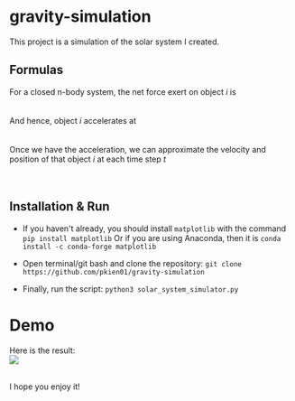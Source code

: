 # gravity-simulation

This project is a simulation of the solar system I created.

## Formulas
For a closed n-body system, the net force exert on object *i* is
<br/><br/>
<img src="">
<br/><br/>
And hence, object *i* accelerates at 
<br/><br/>
<img src="">
<br/><br/>
Once we have the acceleration, we can approximate the velocity and position of that object *i* at each time step *t*
<br/><br/>
<img src="">
<br>
<img src="">
<br/><br/>

## Installation & Run

- If you haven't already, you should install ```matplotlib``` with the command
```pip install matplotlib```
Or if you are using Anaconda, then it is 
```conda install -c conda-forge matplotlib```

- Open terminal/git bash and clone the repository:
```git clone https://github.com/pkien01/gravity-simulation```
- Finally, run the script: ```python3 solar_system_simulator.py```

# Demo
Here is the result:
<br/>
<img src="https://github.com/pkien01/gravity-simulation/blob/master/solar_system.gif">
<br/><br/>

I hope you enjoy it!

